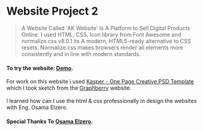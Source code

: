 # Website Project 2

> A Website Called 'AK Website' Is A Platform to Sell Digital Products Online. I used HTML, CSS, Icon library from Font Awesome and normalize.css v8.0.1 its A modern, HTML5-ready alternative to CSS resets. Normalize.css makes browsers render all elements more consistently and in line with modern standards.

#### To try the website: [Demo](https://omar95-a.github.io/Website-Project-2/).

For work on this website i used [Kasper - One Page Creative PSD Template](https://www.graphberry.com/item/kasper-one-page-psd-template) which I took sketch from the [Graphberry](https://www.graphberry.com) website.
<br><br>
I learned how can I use the html & css professionally in design the websites with Eng. Osama Elzero.

#### Special Thanks To [Osama Elzero](https://elzero.org/category/courses/html-and-css-practice/).

